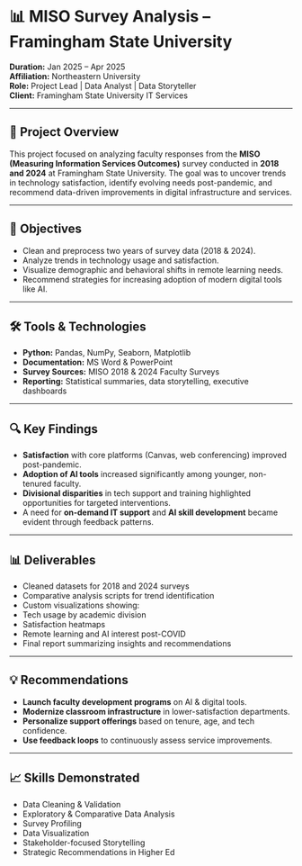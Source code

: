 # 📊 MISO Survey Analysis – Framingham State University

**Duration:** Jan 2025 – Apr 2025  
**Affiliation:** Northeastern University  
**Role:** Project Lead | Data Analyst | Data Storyteller  
**Client:** Framingham State University IT Services

---

## 🧠 Project Overview

This project focused on analyzing faculty responses from the **MISO (Measuring Information Services Outcomes)** survey conducted in **2018 and 2024** at Framingham State University. The goal was to uncover trends in technology satisfaction, identify evolving needs post-pandemic, and recommend data-driven improvements in digital infrastructure and services.

---

## 🎯 Objectives

- Clean and preprocess two years of survey data (2018 & 2024).
- Analyze trends in technology usage and satisfaction.
- Visualize demographic and behavioral shifts in remote learning needs.
- Recommend strategies for increasing adoption of modern digital tools like AI.

---

## 🛠️ Tools & Technologies

- **Python:** Pandas, NumPy, Seaborn, Matplotlib  
- **Documentation:** MS Word & PowerPoint  
- **Survey Sources:** MISO 2018 & 2024 Faculty Surveys  
- **Reporting:** Statistical summaries, data storytelling, executive dashboards

---


## 🔍 Key Findings

- **Satisfaction** with core platforms (Canvas, web conferencing) improved post-pandemic.
- **Adoption of AI tools** increased significantly among younger, non-tenured faculty.
- **Divisional disparities** in tech support and training highlighted opportunities for targeted interventions.
- A need for **on-demand IT support** and **AI skill development** became evident through feedback patterns.

---

## 📊 Deliverables

-  Cleaned datasets for 2018 and 2024 surveys  
-  Comparative analysis scripts for trend identification  
-  Custom visualizations showing:
  - Tech usage by academic division
  - Satisfaction heatmaps
  - Remote learning and AI interest post-COVID  
-  Final report summarizing insights and recommendations

---

## 💡 Recommendations

- **Launch faculty development programs** on AI & digital tools.
- **Modernize classroom infrastructure** in lower-satisfaction departments.
- **Personalize support offerings** based on tenure, age, and tech confidence.
- **Use feedback loops** to continuously assess service improvements.

---

## 📈 Skills Demonstrated

- Data Cleaning & Validation  
- Exploratory & Comparative Data Analysis  
- Survey Profiling  
- Data Visualization  
- Stakeholder-focused Storytelling  
- Strategic Recommendations in Higher Ed

